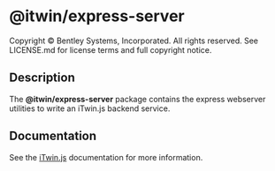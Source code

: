 # @itwin/express-server

Copyright © Bentley Systems, Incorporated. All rights reserved. See LICENSE.md for license terms and full copyright notice.

## Description

The **@itwin/express-server** package contains the express webserver utilities to write an iTwin.js backend service.

## Documentation

See the [iTwin.js](https://www.itwinjs.org) documentation for more information.

